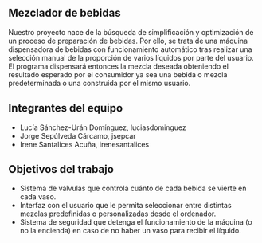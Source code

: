 ## Mezclador de bebidas

Nuestro proyecto nace de la búsqueda de simplificación y optimización de un proceso de preparación de bebidas. Por ello, se trata de una máquina dispensadora de bebidas con funcionamiento automático tras realizar una selección manual de la proporción de varios líquidos por parte del usuario. El programa dispensará entonces la mezcla deseada obteniendo el resultado esperado por el consumidor ya sea una bebida o mezcla predeterminada o una construida por el mismo usuario.

## Integrantes del equipo

- Lucía Sánchez-Urán Domínguez, luciasdominguez
- Jorge Sepúlveda Cárcamo,      jsepcar
- Irene Santalices Acuña,       irenesantalices

## Objetivos del trabajo

- Sistema de válvulas que controla cuánto de cada bebida se vierte en cada vaso.
- Interfaz con el usuario que le permita seleccionar entre distintas mezclas predefinidas o personalizadas desde el ordenador.
- Sistema de seguridad que detenga el funcionamiento de la máquina (o no la encienda) en caso de no haber un vaso para recibir el líquido.
